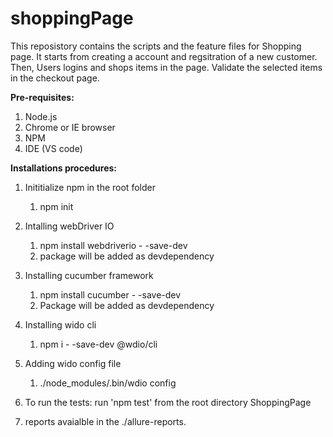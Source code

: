 # shoppingPage

This reposistory contains the scripts and the feature files for Shopping page.
It starts from creating a account and regsitration of a new customer.
Then, Users logins and shops items in the page.
Validate the selected items in the checkout page.


**Pre-requisites: **
1. Node.js
2. Chrome or IE browser
3. NPM
4. IDE (VS code)

**Installations procedures:**

1. Inititialize npm in the root folder
    1. npm init 
    
2. Intalling webDriver IO 
    1. npm install  webdriverio - -save-dev
    2. package will be added as devdependency
    
3. Installing cucumber framework
    1. npm install cucumber - -save-dev
    2. Package will be added as devdependency
    
4. Installing wido cli
    1. npm i - -save-dev @wdio/cli
    
5. Adding wido config file
    1. ./node_modules/.bin/wdio config
    
6. To run the tests: run  'npm test' from the root directory ShoppingPage
7. reports avaialble in the ./allure-reports.


